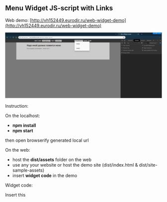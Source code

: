 ## Menu Widget JS-script with Links

Web demo: [http://vh152449.eurodir.ru/web-widget-demo](http://vh152449.eurodir.ru/web-widget-demo)

![Screenshot](Screenshot.jpg)

Instruction:

On the localhost:

- **npm install** 
- **npm start** 

then open browserify generated local url

On the web:

- host the **dist/assets** folder on the web
- use any your website or host the demo site (dist/index.html & dist/site-sample-assets)
- insert **widget code** in the demo

Widget code:

Insert this <script> code in the end of the <body> section on your web site:

![ScreenshotScript](ScreenshotScript.jpg)

you can use settings params, where

- **center** can be "true" or "false", true - will center left and right urls bars
- **theme** can be "dark" and "light", for dark and light appearance
- **left** and rigth links - put the link names and urls, also make dropdowns with links

## Widget script & demo-page boilerplate

Widget boilerplate uses Gulp, Webpack, Browserify, PostCSS, Stylus, jQuery, ES6 with babel polyfill
